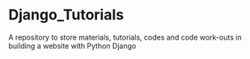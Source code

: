 # Django_Tutorials
 A repository to store materials, tutorials, codes and code work-outs in building a website with Python Django
